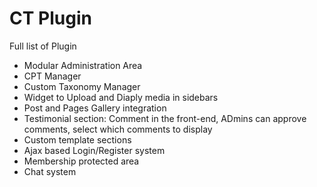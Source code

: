 # CT Plugin

Full list of Plugin

* Modular Administration Area
* CPT Manager
* Custom Taxonomy Manager
* Widget to Upload and Diaply media in sidebars
* Post and Pages Gallery integration
* Testimonial section: Comment in the front-end, ADmins can approve comments, select which comments to display
* Custom template sections
* Ajax based Login/Register system
* Membership protected area
* Chat system